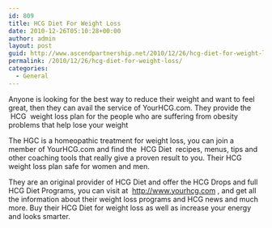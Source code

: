 ```yaml
---
id: 809
title: HCG Diet For Weight Loss
date: 2010-12-26T05:10:28+00:00
author: admin
layout: post
guid: http://www.ascendpartnership.net/2010/12/26/hcg-diet-for-weight-loss/
permalink: /2010/12/26/hcg-diet-for-weight-loss/
categories:
  - General
---
```

Anyone is looking for the best way to reduce their weight and want to feel great, then they can avail the service of YourHCG.com. They provide the &nbsp;HCG&nbsp; weight loss plan for the people who are suffering from obesity problems that help lose your weight

The HGC is a homeopathic treatment for weight loss, you can join a member of YourHCG.com and find the &nbsp;HCG Diet&nbsp; recipes, menus, tips and other coaching tools that really give a proven result to you. Their HCG weight loss plan safe for women and men.

They are an original provider of HCG Diet and offer the HCG Drops and full HCG Diet Programs, you can visit at &nbsp;http://www.yourhcg.com&nbsp;, and get all the information about their weight loss programs and HCG news and much more. Buy their HCG Diet for weight loss as well as increase your energy and looks smarter.